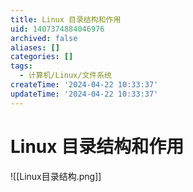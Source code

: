 ```yaml
---
title: Linux 目录结构和作用
uid: 1407374884046976
archived: false
aliases: []
categories: []
tags:
  - 计算机/Linux/文件系统
createTime: '2024-04-22 10:33:37'
updateTime: '2024-04-22 10:33:37'
---
```


# Linux 目录结构和作用

![[Linux目录结构.png]]

